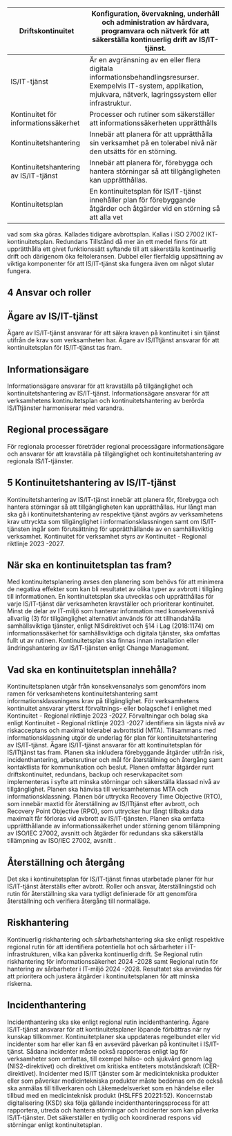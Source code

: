 | Driftskontinuitet                     | Konfiguration, övervakning, underhåll och administration av hårdvara, programvara och nätverk för att säkerställa kontinuerlig drift av IS/IT-tjänst.                   |
|---------------------------------------|-------------------------------------------------------------------------------------------------------------------------------------------------------------------------|
| IS/IT-tjänst                          | Är en avgränsning av en eller flera digitala informationsbehandlingsresurser. Exempelvis IT-system, applikation, mjukvara, nätverk, lagringssystem eller infrastruktur. |
| Kontinuitet för informationssäkerhet  | Processer och rutiner som säkerställer att informationssäkerheten upprätthålls                                                                                          |
| Kontinuitetshantering                 | Innebär att planera för att upprätthålla sin verksamhet på en tolerabel nivå när den utsätts för en störning.                                                           |
| Kontinuitetshantering av IS/IT-tjänst | Innebär att planera för, förebygga och hantera störningar så att tillgängligheten kan upprätthållas.                                                                    |
| Kontinuitetsplan                      | En kontinuitetsplan för IS/IT-tjänst innehåller plan för förebyggande åtgärder och åtgärder vid en störning så att alla vet                                             |
vad som ska göras. Kallades tidigare avbrottsplan. Kallas i ISO 27002 IKT- kontinuitetsplan.
Redundans
Tillstånd då mer än ett medel finns för att upprätthålla ett givet funktionssätt syftande till att säkerställa kontinuerlig drift och därigenom öka feltoleransen. Dubbel eller flerfaldig uppsättning av viktiga komponenter för att IS/IT-tjänst ska fungera även om något slutar fungera.
## 4 Ansvar och roller
##  Ägare av IS/IT-tjänst
Ägare av IS/IT-tjänst ansvarar för att säkra kraven på kontinuitet i sin tjänst utifrån de krav som verksamheten har. Ägare av IS/ITtjänst ansvarar för att kontinuitetsplan för IS/IT-tjänst tas fram.
##  Informationsägare
Informationsägare ansvarar för att kravställa på tillgänglighet och kontinuitetshantering av IS/IT-tjänst.
Informationsägare ansvarar för att verksamhetens kontinuitetsplan och kontinuitetshantering av berörda IS/ITtjänster harmoniserar med varandra.
##  Regional processägare
För regionala processer företräder regional processägare informationsägare och ansvarar för att kravställa på tillgänglighet och kontinuitetshantering av regionala IS/IT-tjänster.
## 5 Kontinuitetshantering av IS/IT-tjänst
Kontinuitetshantering av IS/IT-tjänst innebär att planera för, förebygga och hantera störningar så att tillgängligheten kan upprätthållas. Hur långt man ska gå i kontinuitetshantering av respektive tjänst avgörs av verksamhetens krav uttryckta som tillgänglighet i informationsklassningen samt om IS/IT-tjänsten ingår som förutsättning för upprätthållande av en samhällsviktig verksamhet.
Kontinuitet för verksamhet styrs av Kontinuitet - Regional riktlinje 2023 -2027.
##  När ska en kontinuitetsplan tas fram?
Med kontinuitetsplanering avses den planering som behövs för att minimera de negativa effekter som kan bli resultatet av olika typer av avbrott i tillgång till informationen.
En kontinuitetsplan ska utvecklas och upprätthållas för varje IS/IT-tjänst där verksamheten kravställer och prioriterar kontinuitet. Minst de delar av IT-miljö som hanterar information med konsekvensnivå allvarlig (3) för tillgänglighet alternativt används för att tillhandahålla samhällsviktiga tjänster, enligt NISdirektivet och §14 i Lag (2018:1174) om informationssäkerhet för samhällsviktiga och digitala tjänster, ska omfattas fullt ut av rutinen. Kontinuitetsplan ska finnas innan installation eller ändringshantering av IS/IT-tjänsten enligt Change Management.
##  Vad ska en kontinuitetsplan innehålla?
Kontinuitetsplanen utgår från konsekvensanalys som genomförs inom ramen för verksamhetens kontinuitetshantering samt informationsklassningens krav på tillgänglighet. För verksamhetens kontinuitet ansvarar ytterst förvaltnings- eller bolagschef i enlighet med Kontinuitet - Regional riktlinje 2023 -2027.
Förvaltningar och bolag ska enligt Kontinuitet - Regional riktlinje 2023 -2027 identifiera sin lägsta nivå av riskacceptans och maximal tolerabel avbrottstid (MTA). Tillsammans med informationsklassning utgör de underlag för plan för kontinuitetshantering av IS/IT-tjänst.
Ägare IS/IT-tjänst ansvarar för att kontinuitetsplan för IS/ITtjänst tas fram. Planen ska inkludera förebyggande åtgärder utifrån risk, incidenthantering, arbetsrutiner och mål för återställning och återgång samt kontaktlista för kommunikation och beslut. Planen omfattar åtgärder runt driftskontinuitet, redundans, backup och reservkapacitet som implementeras i syfte att minska störningar och säkerställa klassad nivå av tillgänglighet. Planen ska hänvisa till verksamheternas MTA och informationsklassning. Planen bör uttrycka Recovery Time Objective (RTO), som innebär maxtid för återställning av IS/ITtjänst efter avbrott, och Recovery Point Objective (RPO), som
uttrycker hur långt tillbaka data maximalt får förloras vid avbrott av IS/IT-tjänsten.
Planen ska omfatta upprätthållande av informationssäkerhet under störning genom tillämpning av ISO/IEC 27002, avsnitt  och åtgärder för redundans ska säkerställa tillämpning av ISO/IEC 27002, avsnitt .
##  Återställning och återgång
Det ska i kontinuitetsplan för IS/IT-tjänst finnas utarbetade planer för hur IS/IT-tjänst återställs efter avbrott. Roller och ansvar, återställningstid och rutin för återställning ska vara tydligt definierade för att genomföra återställning och verifiera återgång till normalläge.
##  Riskhantering
Kontinuerlig riskhantering och sårbarhetshantering ska ske enligt respektive regional rutin för att identifiera potentiella hot och sårbarheter i IT-infrastrukturen, vilka kan påverka kontinuerlig drift. Se Regional rutin riskhantering för informationssäkerhet 2024 -2028 samt Regional rutin för hantering av sårbarheter i IT-miljö 2024 -2028. Resultatet ska användas för att prioritera och justera åtgärder i kontinuitetsplanen för att minska riskerna.
##  Incidenthantering
Incidenthantering ska ske enligt regional rutin incidenthantering.
Ägare IS/IT-tjänst ansvarar för att kontinuitetsplaner löpande förbättras när ny kunskap tillkommer. Kontinuitetplaner ska uppdateras regelbundet eller vid incidenter som har eller kan få en avsevärd påverkan på kontinuitet i IS/IT-tjänst. Sådana incidenter måste också rapporteras enligt lag för verksamheter som omfattas, till exempel hälso- och sjukvård genom lag (NIS2-direktivet) och direktivet om kritiska entiteters motståndskraft (CER-direktivet). Incidenter med IS/IT tjänster som är medicintekniska produkter eller som påverkar medicintekniska produkter måste bedömas om de också ska anmälas till tillverkaren och Läkemedelsverket som en händelse eller tillbud med en medicinteknisk produkt (HSLFFS 20221:52).
Koncernstab digitalisering (KSD) ska följa gällande incidenthanteringsprocess för att rapportera, utreda och hantera störningar och incidenter som kan påverka IS/IT-tjänster. Det
säkerställer en tydlig och koordinerad respons vid störningar enligt kontinuitetsplan.
